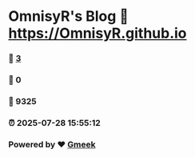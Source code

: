 # OmnisyR's Blog :link: https://OmnisyR.github.io 
### :page_facing_up: [3](https://OmnisyR.github.io/tag.html) 
### :speech_balloon: 0 
### :hibiscus: 9325 
### :alarm_clock: 2025-07-28 15:55:12 
### Powered by :heart: [Gmeek](https://github.com/Meekdai/Gmeek)
